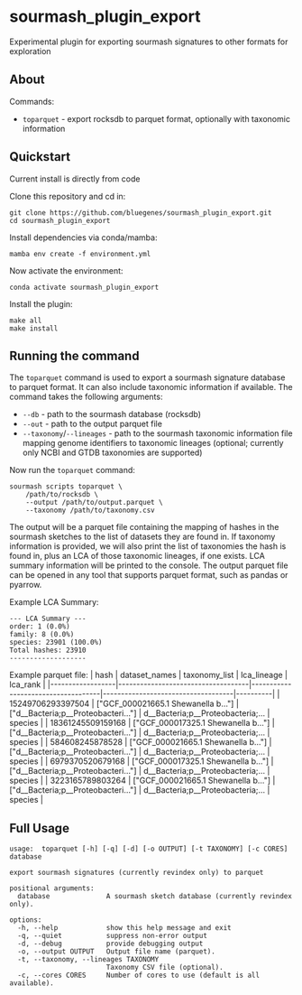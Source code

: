 # sourmash_plugin_export

Experimental plugin for exporting sourmash signatures to other formats for exploration

## About

Commands:

- `toparquet` - export rocksdb to parquet format, optionally with taxonomic information


## Quickstart

Current install is directly from code

Clone this repository and cd in:
```
git clone https://github.com/bluegenes/sourmash_plugin_export.git
cd sourmash_plugin_export
```

Install dependencies via conda/mamba:
```
mamba env create -f environment.yml
```

Now activate the environment:
```
conda activate sourmash_plugin_export
```

Install the plugin:
```
make all
make install
```

## Running the command
The `toparquet` command is used to export a sourmash signature database to parquet format. It can also include taxonomic information if available.
The command takes the following arguments:
- `--db` - path to the sourmash database (rocksdb)
- `--out` - path to the output parquet file
- `--taxonomy`/`--lineages` - path to the sourmash taxonomic information file mapping genome identifiers to taxonomic lineages (optional; currently only NCBI and GTDB taxonomies are supported)

Now run the `toparquet` command:
```
sourmash scripts toparquet \
    /path/to/rocksdb \
    --output /path/to/output.parquet \
    --taxonomy /path/to/taxonomy.csv
```

The output will be a parquet file containing the mapping of hashes in the sourmash sketches to the list of datasets they are found in. If taxonomy information is provided, we will also print the list of taxonomies the hash is found in, plus an LCA of those taxonomic lineages, if one exists. LCA summary information will be printed to the console. The output parquet file can be opened in any tool that supports parquet format, such as pandas or pyarrow.

Example LCA Summary:
```
--- LCA Summary ---
order: 1 (0.0%)
family: 8 (0.0%)
species: 23901 (100.0%)
Total hashes: 23910
-------------------
```

Example parquet file:
| hash              | dataset_names                     | taxonomy_list                      | lca_lineage                        | lca_rank |
|------------------|------------------------------------|------------------------------------|------------------------------------|----------|
| 15249706293397504 | ["GCF_000021665.1 Shewanella b…"] | ["d__Bacteria;p__Proteobacteri…"] | d__Bacteria;p__Proteobacteria;…   | species  |
| 18361245509159168 | ["GCF_000017325.1 Shewanella b…"] | ["d__Bacteria;p__Proteobacteri…"] | d__Bacteria;p__Proteobacteria;…   | species  |
| 584608245878528   | ["GCF_000021665.1 Shewanella b…"] | ["d__Bacteria;p__Proteobacteri…"] | d__Bacteria;p__Proteobacteria;…   | species  |
| 6979370520679168  | ["GCF_000017325.1 Shewanella b…"] | ["d__Bacteria;p__Proteobacteri…"] | d__Bacteria;p__Proteobacteria;…   | species  |
| 3223165789803264  | ["GCF_000021665.1 Shewanella b…"] | ["d__Bacteria;p__Proteobacteri…"] | d__Bacteria;p__Proteobacteria;…   | species  |


## Full Usage

```
usage:  toparquet [-h] [-q] [-d] [-o OUTPUT] [-t TAXONOMY] [-c CORES] database

export sourmash signatures (currently revindex only) to parquet

positional arguments:
  database              A sourmash sketch database (currently revindex only).

options:
  -h, --help            show this help message and exit
  -q, --quiet           suppress non-error output
  -d, --debug           provide debugging output
  -o, --output OUTPUT   Output file name (parquet).
  -t, --taxonomy, --lineages TAXONOMY
                        Taxonomy CSV file (optional).
  -c, --cores CORES     Number of cores to use (default is all available).
  ```
